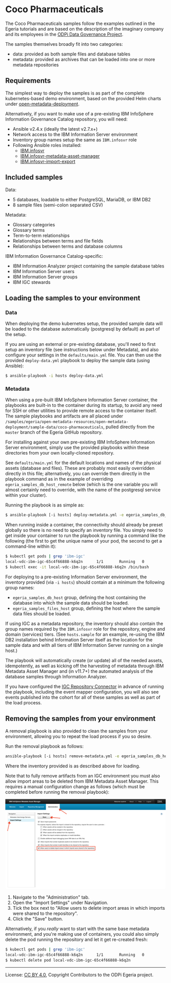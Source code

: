 <!-- SPDX-License-Identifier: Apache-2.0 -->
<!-- Copyright Contributors to the ODPi Egeria project. -->

# Coco Pharmaceuticals

The Coco Pharmaceuticals samples follow the examples outlined in the Egeria tutorials and
are based on the description of the imaginary company and its employees in the
[ODPi Data Governance Project](https://odpi.github.io/data-governance/).

The samples themselves broadly fit into two categories:

- data: provided as both sample files and database tables
- metadata: provided as archives that can be loaded into one or more metadata repositories

## Requirements

The simplest way to deploy the samples is as part of the complete kubernetes-based demo environment,
based on the provided Helm charts under [open-metadata-deployment](../../README.md).

Alternatively, if you want to make use of a pre-existing IBM InfoSphere Information Governance Catalog
repository, you will need:

- Ansible v2.4.x (ideally the latest v2.7.x+)
- Network access to the IBM Information Server environment
- Inventory group names setup the same as `IBM.infosvr` role
- Following Ansible roles installed:
  - [IBM.infosvr](https://galaxy.ansible.com/IBM/infosvr)
  - [IBM.infosvr-metadata-asset-manager](https://galaxy.ansible.com/IBM/infosvr-metadata-asset-manager)
  - [IBM.infosvr-import-export](https://galaxy.ansible.com/IBM/infosvr-import-export)

## Included samples

Data:

- 5 databases, loadable to either PostgreSQL, MariaDB, or IBM DB2
- 8 sample files (semi-colon separated CSV)

Metadata:

- Glossary categories
- Glossary terms
- Term-to-term relationships
- Relationships between terms and file fields
- Relationships between terms and database columns

IBM Information Governance Catalog-specific:

- IBM Information Analyzer project containing the sample database tables
- IBM Information Server users
- IBM Information Server groups
- IBM IGC stewards

## Loading the samples to your environment

### Data

When deploying the demo kubernetes setup, the provided sample data will be loaded to the database automatically
(postgresql by default) as part of the setup.

If you are using an external or pre-existing database, you'll need to first setup an inventory file (see instructions
below under Metadata), and also configure your settings in the `defaults/main.yml` file. You can then use the provided
`deploy-data.yml` playbook to deploy the sample data (using Ansible):

```bash
$ ansible-playbook -i hosts deploy-data.yml
```

### Metadata

When using a pre-built IBM InfoSphere Information Server container, the playbooks are built-in to the container during
its startup, to avoid any need for SSH or other utilities to provide remote access to the container itself. The sample
playbooks and artifacts are all placed under
`/samples/egeria/open-metadata-resources/open-metadata-deployment/sample-data/coco-pharmaceuticals`, pulled directly
from the `master` branch of the Egeria GitHub repository.

For installing against your own pre-existing IBM InfoSphere Information Server environment, simply use the provided
playbooks within these directories from your own locally-cloned repository.

See `defaults/main.yml` for the default locations and names of the physical assets (database and files).
These are probably most easily overridden directly in this file; alternatively, you can override them directly in the
playbook command as in the example of overriding `egeria_samples_db_host_remote` below (which is the one variable you
will almost certainly need to override, with the name of the postgresql service within your cluster).

Running the playbook is as simple as:

```bash
$ ansible-playbook [-i hosts] deploy-metadata.yml -e egeria_samples_db_host_remote="<helmName>-vdc-postgresql-service"
```

When running inside a container, the connectivity should already be preset globally so there is no need to specify an
inventory file. You simply need to get inside your container to run the playbook by running a command like the
following (the first to get the unique name of your pod, the second to get a command-line within it):

```bash
$ kubectl get pods | grep 'ibm-igc'
local-vdc-ibm-igc-65c4f66888-k6q2n      1/1       Running   0          25m
$ kubectl exec -it local-vdc-ibm-igc-65c4f66888-k6q2n /bin/bash
```

For deploying to a pre-existing Information Server environment, the inventory provided (via `-i hosts`)
should contain at a minimum the following group names:

- `egeria_samples_db_host` group, defining the host containing the database into which the sample data should be loaded.
- `egeria_samples_files_host` group, defining the host where the sample data files should be loaded.

If using IGC as a metadata repository, the inventory should also contain the group names required by
the `IBM.infosvr` role for the repository, engine and domain (services) tiers.
(See `hosts.sample` for an example, re-using the IBM DB2 installation behind Information Server itself
as the location for the sample data and with all tiers of IBM Information Server running on a single host.)

The playbook will automatically create (or update) all of the needed assets, idempotently,
as well as kicking off the harvesting of metadata through IBM Metadata Asset Manager and
(in v11.7+) the automated analysis of the database samples through Information Analyzer.

If you have configured the [IGC Repository Connector](../../../../open-metadata-implementation/adapters/open-connectors/repository-services-connectors/open-metadata-collection-store-connectors/ibm-igc-repository-connector/README.md)
in advance of running the playbook, including the event mapper configuration, you will also
see events published into the cohort for all of these samples as well as part of the load 
process.

## Removing the samples from your environment

A removal playbook is also provided to clean the samples from your environment, allowing you
to repeat the load process if you so desire.

Run the removal playbook as follows:

```bash
ansible-playbook [-i hosts] remove-metadata.yml -e egeria_samples_db_host_remote="<helmName>-vdc-postgresql-service"
```

Where the inventory provided is as described above for loading.

Note that to fully remove artifacts from an IGC environment you must also allow import areas to
be deleted from IBM Metadata Asset Manager. This requires a manual configuration change as follows
(which must be completed before running the removal playbook):

!["Administration"](docs/ibm-mam-enable-delete.png)

1. Navigate to the "Administration" tab.
1. Open the "Import Settings" under Navigation.
1. Tick the box next to "Allow users to delete import areas in which imports were shared to the repository".
1. Click the "Save" button.

Alternatively, if you *really* want to start with the same base metadata environment, and you're making use of
containers, you could also simply delete the pod running the repository and let it get re-created fresh:

```bash
$ kubectl get pods | grep 'ibm-igc'
local-vdc-ibm-igc-65c4f66888-k6q2n      1/1       Running   0          25m
$ kubectl delete pod local-vdc-ibm-igc-65c4f66888-k6q2n
```

----
License: [CC BY 4.0](https://creativecommons.org/licenses/by/4.0/),
Copyright Contributors to the ODPi Egeria project.
